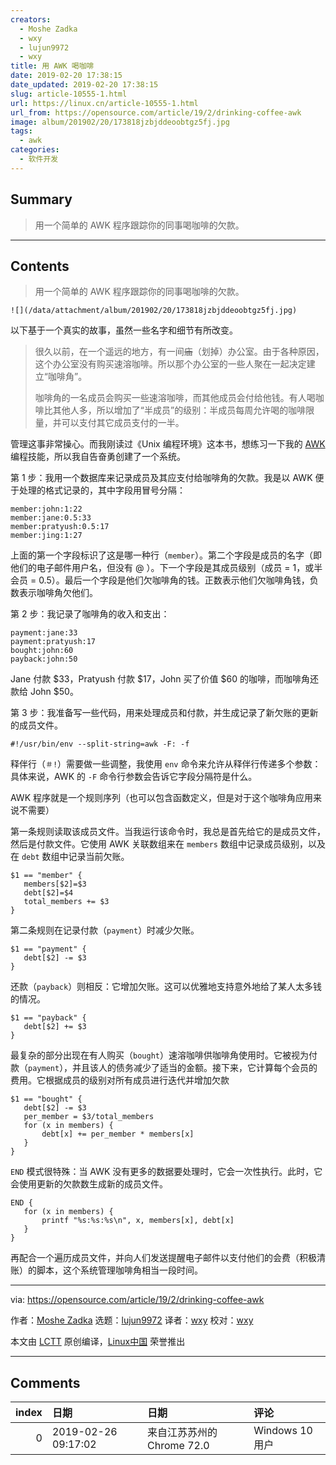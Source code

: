```yaml
---
creators:
  - Moshe Zadka
  - wxy
  - lujun9972
  - wxy
title: 用 AWK 喝咖啡
date: 2019-02-20 17:38:15
date_updated: 2019-02-20 17:38:15
slug: article-10555-1.html
url: https://linux.cn/article-10555-1.html
url_from: https://opensource.com/article/19/2/drinking-coffee-awk
image: album/201902/20/173818jzbjddeoobtgz5fj.jpg
tags:
  - awk
categories:
  - 软件开发
---
```


## Summary

> 用一个简单的 AWK 程序跟踪你的同事喝咖啡的欠款。

***

<!-- more -->

## Contents

> 
> 用一个简单的 AWK 程序跟踪你的同事喝咖啡的欠款。
> 
> 
> 

`![](/data/attachment/album/201902/20/173818jzbjddeoobtgz5fj.jpg)`

以下基于一个真实的故事，虽然一些名字和细节有所改变。

> 
> 很久以前，在一个遥远的地方，有一间~~庙~~（划掉）办公室。由于各种原因，这个办公室没有购买速溶咖啡。所以那个办公室的一些人聚在一起决定建立“咖啡角”。
> 
> 
> 咖啡角的一名成员会购买一些速溶咖啡，而其他成员会付给他钱。有人喝咖啡比其他人多，所以增加了“半成员”的级别：半成员每周允许喝的咖啡限量，并可以支付其它成员支付的一半。
> 
> 
> 

管理这事非常操心。而我刚读过《Unix 编程环境》这本书，想练习一下我的 [AWK](https://en.wikipedia.org/wiki/AWK) 编程技能，所以我自告奋勇创建了一个系统。

第 1 步：我用一个数据库来记录成员及其应支付给咖啡角的欠款。我是以 AWK 便于处理的格式记录的，其中字段用冒号分隔：

```shell
member:john:1:22
member:jane:0.5:33
member:pratyush:0.5:17
member:jing:1:27
```

上面的第一个字段标识了这是哪一种行（`member`）。第二个字段是成员的名字（即他们的电子邮件用户名，但没有 @ ）。下一个字段是其成员级别（成员 = 1，或半会员 = 0.5）。最后一个字段是他们欠咖啡角的钱。正数表示他们欠咖啡角钱，负数表示咖啡角欠他们。

第 2 步：我记录了咖啡角的收入和支出：

```shell
payment:jane:33
payment:pratyush:17
bought:john:60
payback:john:50
```

Jane 付款 $33，Pratyush 付款 $17，John 买了价值 $60 的咖啡，而咖啡角还款给 John $50。

第 3 步：我准备写一些代码，用来处理成员和付款，并生成记录了新欠账的更新的成员文件。

```shell
#!/usr/bin/env --split-string=awk -F: -f
```

释伴行（`＃!`）需要做一些调整，我使用 `env` 命令来允许从释伴行传递多个参数：具体来说，AWK 的 `-F` 命令行参数会告诉它字段分隔符是什么。

AWK 程序就是一个规则序列（也可以包含函数定义，但是对于这个咖啡角应用来说不需要）

第一条规则读取该成员文件。当我运行该命令时，我总是首先给它的是成员文件，然后是付款文件。它使用 AWK 关联数组来在 `members` 数组中记录成员级别，以及在 `debt` 数组中记录当前欠账。

```shell
$1 == "member" {
   members[$2]=$3
   debt[$2]=$4
   total_members += $3
}
```

第二条规则在记录付款（`payment`）时减少欠账。

```shell
$1 == "payment" {
   debt[$2] -= $3
}
```

还款（`payback`）则相反：它增加欠账。这可以优雅地支持意外地给了某人太多钱的情况。

```shell
$1 == "payback" {
   debt[$2] += $3
}
```

最复杂的部分出现在有人购买（`bought`）速溶咖啡供咖啡角使用时。它被视为付款（`payment`），并且该人的债务减少了适当的金额。接下来，它计算每个会员的费用。它根据成员的级别对所有成员进行迭代并增加欠款

```shell
$1 == "bought" {
   debt[$2] -= $3
   per_member = $3/total_members
   for (x in members) {
       debt[x] += per_member * members[x]
   }
}
```

`END` 模式很特殊：当 AWK 没有更多的数据要处理时，它会一次性执行。此时，它会使用更新的欠款数生成新的成员文件。

```shell
END {
   for (x in members) {
       printf "%s:%s:%s\n", x, members[x], debt[x]
   }
}
```

再配合一个遍历成员文件，并向人们发送提醒电子邮件以支付他们的会费（积极清账）的脚本，这个系统管理咖啡角相当一段时间。

---

via: <https://opensource.com/article/19/2/drinking-coffee-awk>

作者：[Moshe Zadka](https://opensource.com/users/moshez) 选题：[lujun9972](https://github.com/lujun9972) 译者：[wxy](https://github.com/wxy) 校对：[wxy](https://github.com/wxy)

本文由 [LCTT](https://github.com/LCTT/TranslateProject) 原创编译，[Linux中国](https://linux.cn/) 荣誉推出

***

## Comments

|   index | 日期                | 日期                                       | 评论   |
|--------:|:--------------------|:-------------------------------------------|:-------|
|       0 | 2019-02-26 09:17:02 | 来自江苏苏州的 Chrome 72.0|Windows 10 用户 | nice   |
